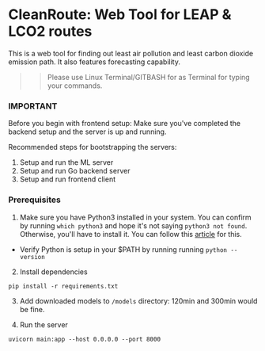 # CleanRoute: Web Tool for LEAP & LCO2 routes
This is a web tool for finding out least air pollution and least carbon dioxide emission path. It also features forecasting capability. 

>> Please use Linux Terminal/GITBASH for as Terminal for typing your commands. 

### IMPORTANT
Before you begin with frontend setup: Make sure you've completed the backend setup and the server is up and running.

Recommended steps for bootstrapping the servers: 
1. Setup and run the ML server
2. Setup and run Go backend server
3. Setup and run frontend client


### Prerequisites
1. Make sure you have Python3 installed in your system. You can confirm by running 
```which python3``` 
and hope it's not saying `python3 not found`. Otherwise, you'll have to install it. You can follow this [article](https://phoenixnap.com/kb/how-to-install-python-3-windows) for this.

- Verify Python is setup in your $PATH by running running `python --version`

2. Install dependencies
```
pip install -r requirements.txt
```
3. Add downloaded models to `/models` directory: 120min and 300min would be fine.

4. Run the server
```
uvicorn main:app --host 0.0.0.0 --port 8000              
```
